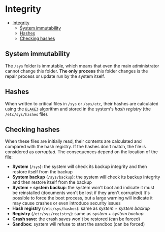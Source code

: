 # Integrity
- [Integrity](#integrity)
  - [System immutability](#system-immutability)
  - [Hashes](#hashes)
  - [Checking hashes](#checking-hashes)

## System immutability
The `/sys` folder is immutable, which means that even the
main administrator cannot change this folder. **The only process**
this folder changes is the repair process or update run by the system itself.

## Hashes
When written to critical files in `/sys` or `/sys/etc`,
their hashes are calculated using the [`BLAKE3`](https://github.com/BLAKE3-team/BLAKE3) algorithm and stored in
the system's *hash registry* (the `/etc/sys/hashes` file).

## Checking hashes
When these files are initially read, their contents are calculated
and compared with the hash registry. If the hashes don't match,
the file is considered as *corrupted*. The consequences depend on the location
of the file:

- **System** (`/sys`): the system will check its backup integrity and then restore itself from the backup
- **System backup** (`/sys/backup`): the system will check its backup integrity and then restore itself from the backup
- **System + system backup**: the system won't boot and indicate it must be reinstalled (documents won't be lost if they aren't corrupted) It's possible to force the boot process, but a large warning will indicate it may cause crashes or even introduce security issues
- **Hash registry** (`/etc/sys/hashes`): same as *system + system backup*
- **Registry** (`/etc/sys/registry`): same as *system + system backup*
- **Crash save:** the crash saves won't be restored (can be forced)
- **Sandbox:** system will refuse to start the sandbox (can be forced)